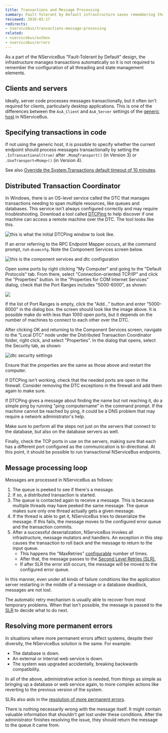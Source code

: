 ```yaml
---
title: Transactions and Message Processing
summary: Fault-Tolerant by Default infrastructure saves remembering the configuration of threading and state management elements.
reviewed: 2016-03-17
redirects:
- nservicebus/transactions-message-processing
related:
- nservicebus/outbox
- nservicebus/errors
---
```


As a part of the NServiceBus "Fault-Tolerant by Default" design, the infrastructure manages transactions automatically so it is not required to remember the configuration of all threading and state management elements.


## Clients and servers

Ideally, server code processes messages transactionally, but it often isn't required for clients, particularly desktop applications. This is one of the differences between the `AsA_Client` and `AsA_Server` settings of the [generic host](/nservicebus/hosting/nservicebus-host/) in NServiceBus.


## Specifying transactions in code

If not using the generic host, it is possible to specify whether the current endpoint should process messages transactionally by setting the `.IsTransactional(true)` after `.MsmqTransport()` (in Version 3) or `.UseTransport<Msmq>()` (in Version 4).

See also [Override the System.Transactions default timeout of 10 minutes](https://blogs.msdn.microsoft.com/ajit/2008/06/18/override-the-system-transactions-default-timeout-of-10-minutes-in-the-code/).


## Distributed Transaction Coordinator

In Windows, there is an OS-level service called the DTC that manages transactions needing to span multiple resources, like queues and databases. This service isn't always configured correctly and may require troubleshooting. Download a tool called
[DTCPing](https://www.microsoft.com/en-us/download/details.aspx?id=2868) to help discover if one machine can access a remote machine over the DTC. The tool looks like this.

![this is what the initial DTCPing window to look like.](dtcping.png "this is what the initial DTCPing window to look like.")

If an error referring to the RPC Endpoint Mapper occurs, at the command prompt, run `dcomcnfg`. Note the Component Services screen below.

![this is the component services and dtc configuration](dtc-dcomcnfg-1.png "this is the component services and dtc configuration")

Open some ports by right clicking "My Computer" and going to the "Default Protocols" tab. From there, select "Connection-oriented TCP/IP" and click the "Properties" button. In the "Properties for COM Internet Services" dialog, check that the Port Ranges includes "5000-6000", as shown:

![](dtc-dcomcnfg-2.png)

If the list of Port Ranges is empty, click the "Add..." button and enter "5000-6000" in the dialog box. the screen should look like the image above. It is possible make do with less than 1000 open ports, but it depends on the number of machines to connect to each other over the DTC.

After clicking OK and returning to the Component Services screen, navigate to the "Local DTC" node under the Distributed Transaction Coordinator folder, right click, and select "Properties". In the dialog that opens, select the Security tab, as shown:

![dtc security settings](dtc-dcomcnfg-3.png "dtc security settings")

Ensure that the properties are the same as those above and restart the computer.

If DTCPing isn't working, check that the needed ports are open in the firewall. Consider removing the DTC exceptions in the firewall and add them again to make sure.

If DTCPing gives a message about finding the name but not reaching it, do a simple ping by running "ping computername" in the command prompt. If the machine cannot be reached by ping, it could be a DNS problem that may require a network administrator's help.

Make sure to perform all the steps not just on the servers that connect to the database, but also on the database servers as well.

Finally, check the TCP ports in use on the servers, making sure that each has a different port configured as the communication is bi-directional. At this point, it should be possible to run transactional NServiceBus endpoints.


## Message processing loop

Messages are processed in NServiceBus as follows:

 1. The queue is peeked to see if there's a message.
 1. If so, a distributed transaction is started.
 1. The queue is contacted again to receive a message. This is because multiple threads may have peeked the same message. The queue makes sure only one thread actually gets a given message.
 1. If the thread is able to get it, NServiceBus tries to deserialize the message. If this fails, the message moves to the configured error queue and the transaction commits.
 1. After a successful deserialization, NServiceBus invokes all infrastructure, message mutators and handlers. An exception in this step causes the transaction to roll back and the message to return to the input queue.
    * This happens the "MaxRetries" [configurable](/nservicebus/msmq/transportconfig.md#maxretries) number of times.
    * After that, the message passes to the [Second Level Retries (SLR).](/nservicebus/errors/automatic-retries.md)
    * If after SLR the error still occurs, the message will be moved to the configured error queue.

In this manner, even under all kinds of failure conditions like the application server restarting in the middle of a message or a database deadlock, messages are not lost.

The automatic retry mechanism is usually able to recover from most temporary problems. When that isn't possible, the message is passed to the [SLR](/nservicebus/errors/automatic-retries.md) to decide what to do next.


## Resolving more permanent errors

In situations where more permanent errors affect systems, despite their diversity, the NServiceBus solution is the same. For example:

 * The database is down.
 * An external or internal web service is down.
 * The system was upgraded accidentally, breaking backwards compatibility.

In all of the above, administrative action is needed, from things as simple as bringing up a database or web service again, to more complex actions like reverting to the previous version of the system.

SLRs also aids in the [resolution of more permanent errors](/nservicebus/errors/automatic-retries.md).

There is nothing necessarily wrong with the message itself. It might contain valuable information that shouldn't get lost under these conditions. After the administrator finishes resolving the issue, they should return the message to the queue it came from.